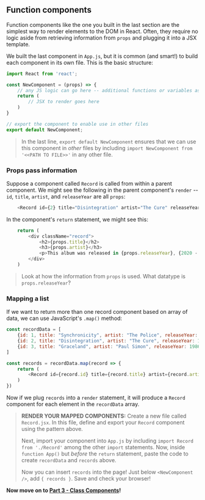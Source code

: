 ## Function components

Function components like the one you built in the last section are the simplest way to render elements to the DOM in React. Often, they require no logic aside from retrieving information from `props` and plugging it into a JSX template.

We built the last component in `App.js`, but it is common (and smart!) to build each component in its own file. This is the basic structure:

```javascript
import React from 'react';

const NewComponent = (props) => {
    // any JS logic can go here -- additional functions or variables as needed!
    return (
        // JSX to render goes here
    )
}

// export the component to enable use in other files
export default NewComponent;
```
>In the last line, `export default NewComponent` ensures that we can use this component in *other* files by including `import NewComponent from '<<PATH TO FILE>>'` in any other file.

### Props pass information

Suppose a component called `Record` is called from within a parent component. We might see the following in the parent component's `render` -- `id`, `title`, `artist`, and `releaseYear` are all `props`:

```javascript
    <Record id={2} title="Disintegration" artist="The Cure" releaseYear={1989} />
```

In the component's `return` statement, we might see this:

```javascript
    return (
        <div className="record">
            <h2>{props.title}</h2>
            <h3>{props.artist}</h3>
            <p>This album was released in {props.releaseYear}, {2020 - props.releaseYear} years ago.</p>
        </div>
    )
```

>Look at how the information from `props` is used. What datatype is `props.releaseYear`?

### Mapping a list

If we want to return more than one record component based on array of data, we can use JavaScript's `.map()` method:

```javascript
const recordData = [
    {id: 1, title: "Synchronicity", artist: "The Police", releaseYear: 1984},
    {id: 2, title: "Disintegration", artist: "The Cure", releaseYear: 1989},
    {id: 3, title: "Graceland", artist: "Paul Simon", releaseYear: 1986}
]

const records = recordData.map(record => {
    return (
        <Record id={record.id} title={record.title} artist={record.artist} releaseYear={record.releaseYear} />
    )
})
```

Now if we plug `records` into a `render` statement, it will produce a `Record` component for each element in the `recordData` array.

>**RENDER YOUR MAPPED COMPONENTS:** Create a new file called `Record.jsx`. In this file, define and export your `Record` component using the pattern above.
>
>Next, import your component into `App.js` by including `import Record from './Record'` among the other `import` statements. Now, inside `function App()` but *before* the `return` statement, paste the code to create `recordData` and `records` above.
>
>Now you can insert `records` into the page! Just below `<NewComponent />`, add `{ records }`. Save and check your browser!

**Now move on to [Part 3 - Class Components](03-ClassComponents.md)!**
